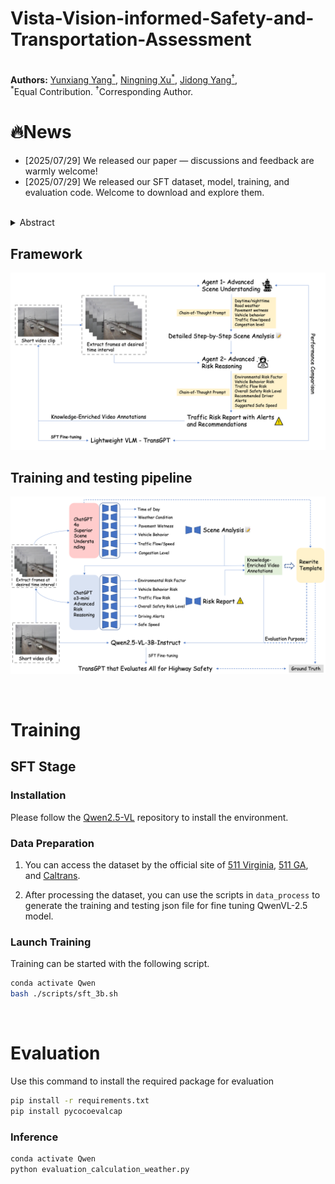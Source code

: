 # Vista-Vision-informed-Safety-and-Transportation-Assessment


<br>
<span>
<b>Authors:</b> 
<a class="name" target="_blank" href="https://winstonyang117.github.io/">Yunxiang Yang<sup>*</sup></a>, 
<a class="name" target="_blank" href="https://zhigao2017.github.io/">Ningning Xu<sup>*</sup></a>, 
<a class="name" target="_blank" href="https://engineering.uga.edu/team_member/jidong-yang/">Jidong Yang<sup>†</sup></a>, 
<br>
<sup>*</sup>Equal Contribution. 
<sup>†</sup>Corresponding Author.
</span>


# 🔥News
- [2025/07/29] We released our paper — discussions and feedback are warmly welcome!
- [2025/07/29] We released our SFT dataset, model, training, and evaluation code. Welcome to download and explore them.

<br>


<details><summary>Abstract</summary> 
Accurate road scene understanding and robust traffic risk analysis are critical for the advancement of Intelligent Transportation Systems (ITS) and autonomous driving. Traditional methods often struggle with scalability and generalization, particularly under the diverse and unpredictable conditions of real-world traffic environments. We introduce a novel multi-agent prompting and distillation framework to address these limitations, enabling the automatic generation of high-quality traffic scene annotations and contextual risk assessments.

Our framework orchestrates two large Vision-Language Models (VLMs), ChatGPT-4o and o3-mini, using a structured Chain-of-Thought (CoT) strategy to produce rich, multi-perspective outputs. These outputs serve as knowledge-enriched pseudo-annotations for supervised fine-tuning of a much smaller student VLM. The resulting compact 3B-scale model, named VISTA, is capable of understanding low-resolution traffic videos and generating semantically faithful, risk-aware captions.

Despite its significantly reduced parameter count, VISTA achieves strong performance across established captioning metrics (BLEU-4, METEOR, ROUGE-L, and CIDEr) when benchmarked against its teacher models. This demonstrates that effective knowledge distillation and structured multi-agent supervision can empower lightweight VLMs to capture complex reasoning capabilities. The compact architecture of VISTA facilitates efficient deployment on edge devices, enabling real-time risk monitoring without requiring extensive infrastructure upgrades. We release the full training pipeline and model checkpoints to foster scalable and adaptable solutions for region-specific transportation safety applications.
</details>

## Framework
![framework](./assets/framework.png)

## Training and testing pipeline
![visual_search_agent](./assets/train_test_pipeline.png)

<br>

# Training

## SFT Stage

### Installation

Please follow the [Qwen2.5-VL](https://github.com/QwenLM/Qwen2.5-VL) repository to install the environment.

### Data Preparation

1. You can access the dataset by the official site of [511 Virginia](https://511.vdot.virginia.gov/), [511 GA](https://511ga.org/cctv?start=0&length=10&order%5Bi%5D=1&order%5Bdir%5D=asc), and [Caltrans](https://cwwp2.dot.ca.gov/vm/iframemap.htm).

2. After processing the dataset, you can use the scripts in `data_process` to generate the training and testing json file for fine tuning QwenVL-2.5 model. 

### Launch Training

Training can be started with the following script.

```bash
conda activate Qwen
bash ./scripts/sft_3b.sh
```

<br>

# Evaluation
Use this command to install the required package for evaluation 
```bash
pip install -r requirements.txt
pip install pycocoevalcap
```

### Inference

```bash
conda activate Qwen
python evaluation_calculation_weather.py
```





